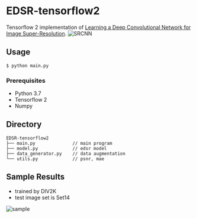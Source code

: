# EDSR-tensorflow2
Tensorflow 2 implementation of [Learning a Deep Convolutional Network for Image Super-Resolution](https://arxiv.org/abs/1501.00092).
![SRCNN](https://user-images.githubusercontent.com/45455072/82465244-08e5c980-9afa-11ea-8db2-0458af007012.png)  

## Usage
```
$ python main.py
```
### Prerequisites
- Python 3.7
- Tensorflow 2
- Numpy

## Directory
```
EDSR-tensorflow2
├── main.py              // main program
├── model.py             // edsr model
├── data_generator.py    // data augmentation
└── utils.py             // psnr, mae
```

## Sample Results
- trained by DIV2K
- test image set is Set14  

  
![sample](https://user-images.githubusercontent.com/45455072/91014943-468c4e00-e625-11ea-891e-ed2210184ba7.png)
